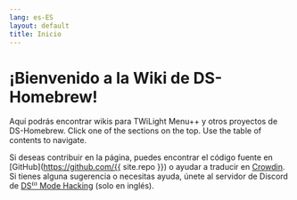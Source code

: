 ```yaml
---
lang: es-ES
layout: default
title: Inicio
---
```


# ¡Bienvenido a la Wiki de DS-Homebrew!

Aquí podrás encontrar wikis para TWiLight Menu++ y otros proyectos de DS-Homebrew. Click one of the sections on the top. Use the table of contents to navigate.

Si deseas contribuir en la página, puedes encontrar el código fuente en [GitHub](https://github.com/{{ site.repo }}) o ayudar a traducir en [Crowdin](https://crowdin.com/project/ds-homebrew-wiki). Si tienes alguna sugerencia o necesitas ayuda, únete al servidor de Discord de [DS⁽ⁱ⁾ Mode Hacking](https://ds-homebrew.com/discord) (solo en inglés).
